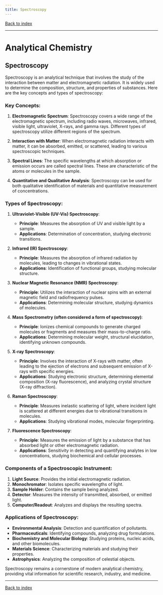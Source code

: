 ```yaml
---
title: Spectroscopy
---
```


[Back to index](index.html)

---
# Analytical Chemistry
## Spectroscopy

Spectroscopy is an analytical technique that involves the study of the interaction between matter and electromagnetic radiation. It is widely used to determine the composition, structure, and properties of substances. Here are the key concepts and types of spectroscopy:

### Key Concepts:
1. **Electromagnetic Spectrum**: Spectroscopy covers a wide range of the electromagnetic spectrum, including radio waves, microwaves, infrared, visible light, ultraviolet, X-rays, and gamma rays. Different types of spectroscopy utilize different regions of the spectrum.

2. **Interaction with Matter**: When electromagnetic radiation interacts with matter, it can be absorbed, emitted, or scattered, leading to various spectroscopic techniques.
   
3. **Spectral Lines**: The specific wavelengths at which absorption or emission occurs are called spectral lines. These are characteristic of the atoms or molecules in the sample.

4. **Quantitative and Qualitative Analysis**: Spectroscopy can be used for both qualitative identification of materials and quantitative measurement of concentrations.

### Types of Spectroscopy:
1. **Ultraviolet-Visible (UV-Vis) Spectroscopy**:
   - **Principle**: Measures the absorption of UV and visible light by a sample.
   - **Applications**: Determination of concentration, studying electronic transitions.

2. **Infrared (IR) Spectroscopy**:
   - **Principle**: Measures the absorption of infrared radiation by molecules, leading to changes in vibrational states.
   - **Applications**: Identification of functional groups, studying molecular structure.

3. **Nuclear Magnetic Resonance (NMR) Spectroscopy**:
   - **Principle**: Utilizes the interaction of nuclear spins with an external magnetic field and radiofrequency pulses.
   - **Applications**: Determining molecular structure, studying dynamics of molecules.

4. **Mass Spectrometry (often considered a form of spectroscopy)**:
   - **Principle**: Ionizes chemical compounds to generate charged molecules or fragments and measures their mass-to-charge ratio.
   - **Applications**: Determining molecular weight, structural elucidation, identifying unknown compounds.

5. **X-ray Spectroscopy**:
   - **Principle**: Involves the interaction of X-rays with matter, often leading to the ejection of electrons and subsequent emission of X-rays with specific energies.
   - **Applications**: Studying electronic structure, determining elemental composition (X-ray fluorescence), and analyzing crystal structure (X-ray diffraction).

6. **Raman Spectroscopy**:
   - **Principle**: Measures inelastic scattering of light, where incident light is scattered at different energies due to vibrational transitions in molecules.
   - **Applications**: Studying vibrational modes, molecular fingerprinting.

7. **Fluorescence Spectroscopy**:
   - **Principle**: Measures the emission of light by a substance that has absorbed light or other electromagnetic radiation.
   - **Applications**: Sensitivity in detecting and quantifying analytes in low concentrations, studying biochemical and cellular processes.

### Components of a Spectroscopic Instrument:
1. **Light Source**: Provides the initial electromagnetic radiation.
2. **Monochromator**: Isolates specific wavelengths of light.
3. **Sample Holder**: Contains the sample being analyzed.
4. **Detector**: Measures the intensity of transmitted, absorbed, or emitted light.
5. **Computer/Readout**: Analyzes and displays the resulting spectra.

### Applications of Spectroscopy:
- **Environmental Analysis**: Detection and quantification of pollutants.
- **Pharmaceuticals**: Identifying compounds, analyzing drug formulations.
- **Biochemistry and Molecular Biology**: Studying proteins, nucleic acids, and other biomolecules.
- **Materials Science**: Characterizing materials and studying their properties.
- **Astrophysics**: Analyzing the composition of celestial objects.

Spectroscopy remains a cornerstone of modern analytical chemistry, providing vital information for scientific research, industry, and medicine.

---
[Back to index](index.html)

